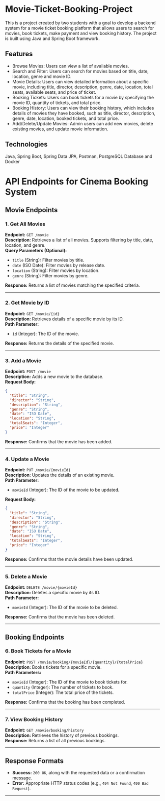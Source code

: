 # Movie-Ticket-Booking-Project
This is a project created by two students with a goal to develop a backend system for a movie ticket booking platform that allows users to search for movies, book tickets, make payment and view booking history. The project is built using Java and Spring Boot framework.

## Features
* Browse Movies: Users can view a list of available movies.
* Search and Filter: Users can search for movies based on title, date, location, genre and movie ID.
* Movie Details: Users can view detailed information about a specific movie, including title, director, description, genre, date, location, total seats, available seats, and price of ticket.
* Booking Tickets: Users can book tickets for a movie by specifying the movie ID, quantity of tickets, and total price.
* Booking History: Users can view their booking history, which includes details of movies they have booked, such as title, director, description, genre, date, location, booked tickets, and total price.
* Add/Delete/Update Movies: Admin users can add new movies, delete existing movies, and update movie information.

## Technologies
Java,
Spring Boot,
Spring Data JPA,
Postman,
PostgreSQL Database and
Docker


# API Endpoints for Cinema Booking System

## Movie Endpoints

### 1. Get All Movies
**Endpoint:** `GET /movie`  
**Description:** Retrieves a list of all movies. Supports filtering by title, date, location, and genre.  
**Query Parameters (Optional):**
- `title` (String): Filter movies by title.
- `date` (ISO Date): Filter movies by release date.
- `location` (String): Filter movies by location.
- `genre` (String): Filter movies by genre.  

**Response:** Returns a list of movies matching the specified criteria.

---

### 2. Get Movie by ID
**Endpoint:** `GET /movie/{id}`  
**Description:** Retrieves details of a specific movie by its ID.  
**Path Parameter:**
- `id` (Integer): The ID of the movie.  

**Response:** Returns the details of the specified movie.

---

### 3. Add a Movie
**Endpoint:** `POST /movie`  
**Description:** Adds a new movie to the database.  
**Request Body:**  
```json
{
  "title": "String",
  "director": "String",
  "description": "String",
  "genre": "String",
  "date": "ISO Date",
  "location": "String",
  "totalSeats": "Integer",
  "price": "Integer"
}
```  
**Response:** Confirms that the movie has been added.

---

### 4. Update a Movie
**Endpoint:** `PUT /movie/{movieId}`  
**Description:** Updates the details of an existing movie.  
**Path Parameter:**
- `movieId` (Integer): The ID of the movie to be updated.  

**Request Body:**  
```json
{
  "title": "String",
  "director": "String",
  "description": "String",
  "genre": "String",
  "date": "ISO Date",
  "location": "String",
  "totalSeats": "Integer",
  "price": "Integer"
}
```  
**Response:** Confirms that the movie details have been updated.

---

### 5. Delete a Movie
**Endpoint:** `DELETE /movie/{movieId}`  
**Description:** Deletes a specific movie by its ID.  
**Path Parameter:**
- `movieId` (Integer): The ID of the movie to be deleted.  

**Response:** Confirms that the movie has been deleted.

---

## Booking Endpoints

### 6. Book Tickets for a Movie
**Endpoint:** `POST /movie/booking/{movieId}/{quantity}/{totalPrice}`  
**Description:** Books tickets for a specific movie.  
**Path Parameters:**
- `movieId` (Integer): The ID of the movie to book tickets for.
- `quantity` (Integer): The number of tickets to book.
- `totalPrice` (Integer): The total price of the tickets.  

**Response:** Confirms that the booking has been completed.

---

### 7. View Booking History
**Endpoint:** `GET /movie/booking/history`  
**Description:** Retrieves the history of previous bookings.  
**Response:** Returns a list of all previous bookings.

---

## Response Formats
- **Success:** `200 OK`, along with the requested data or a confirmation message.
- **Error:** Appropriate HTTP status codes (e.g., `404 Not Found`, `400 Bad Request`).

---
```

